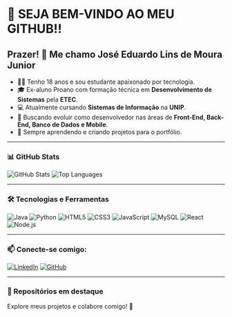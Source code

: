 # 👋 SEJA BEM-VINDO AO MEU GITHUB!!

## Prazer! 👋 Me chamo José Eduardo Lins de Moura Junior

- 👨‍🎓 Tenho 18 anos e sou estudante apaixonado por tecnologia.
- 🎓 Ex-aluno Proano com formação técnica em **Desenvolvimento de Sistemas** pela **ETEC**.
- 💻 Atualmente cursando **Sistemas de Informação** na **UNIP**.
- 🚀 Buscando evoluir como desenvolvedor nas áreas de **Front-End, Back-End, Banco de Dados e Mobile**.
- 🌱 Sempre aprendendo e criando projetos para o portfólio.

---

### 📊 GitHub Stats

![GitHub Stats](https://github-readme-stats.vercel.app/api?username=Joseeduardo77&show_icons=true&theme=tokyonight)
![Top Languages](https://github-readme-stats.vercel.app/api/top-langs/?username=Joseeduardo77&layout=compact&theme=tokyonight)

---

### 🛠️ Tecnologias e Ferramentas

![Java](https://img.shields.io/badge/Java-ED8B00?style=for-the-badge&logo=java&logoColor=white)
![Python](https://img.shields.io/badge/Python-3776AB?style=for-the-badge&logo=python&logoColor=white)
![HTML5](https://img.shields.io/badge/HTML5-E34F26?style=for-the-badge&logo=html5&logoColor=white)
![CSS3](https://img.shields.io/badge/CSS3-1572B6?style=for-the-badge&logo=css3&logoColor=white)
![JavaScript](https://img.shields.io/badge/JavaScript-F7DF1E?style=for-the-badge&logo=javascript&logoColor=black)
![MySQL](https://img.shields.io/badge/MySQL-00000F?style=for-the-badge&logo=mysql&logoColor=white)
![React](https://img.shields.io/badge/React-20232A?style=for-the-badge&logo=react&logoColor=61DAFB)
![Node.js](https://img.shields.io/badge/Node.js-339933?style=for-the-badge&logo=nodedotjs&logoColor=white)

---

### 📫 Conecte-se comigo:

[![LinkedIn](https://img.shields.io/badge/-LinkedIn-0A66C2?style=for-the-badge&logo=linkedin&logoColor=white)](https://www.linkedin.com/in/jos%C3%A9-eduardo-lins-a13541189/)
[![GitHub](https://img.shields.io/badge/-GitHub-181717?style=for-the-badge&logo=github&logoColor=white)](https://github.com/Joseeduardo77)

---

### 🌟 Repositórios em destaque

Explore meus projetos e colabore comigo! 🚀



